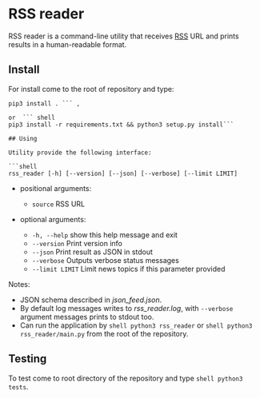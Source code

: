 # RSS reader

RSS reader is a command-line utility that receives [RSS](wikipedia.org/wiki/RSS) URL and prints results in a human-readable format.

## Install
 For install come to the root of repository and type:
``` shell
pip3 install . ``` ,

or  ``` shell
pip3 install -r requirements.txt && python3 setup.py install```

## Using

Utility provide the following interface:

```shell 
rss_reader [-h] [--version] [--json] [--verbose] [--limit LIMIT] 
```

* positional arguments:

    - ```source```  RSS URL

* optional arguments:
   - ```-h, --help```     show this help message and exit
   - ```--version```      Print version info
   - ```--json```         Print result as JSON in stdout
   - ```--verbose```      Outputs verbose status messages
   - ```--limit LIMIT```  Limit news topics if this parameter provided

Notes:

* JSON schema described in *json_feed.json*.
* By default log messages writes to *rss_reader.log*, with ```--verbose``` argument messages prints to stdout too.
* Can run the application by ```shell python3 rss_reader```  or ```shell python3 rss_reader/main.py``` from the root of the repository.

## Testing

To test come to root directory of the repository and type ```shell python3 tests```.

